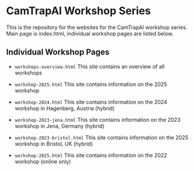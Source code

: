 # CamTrapAI Workshop Series

This is the repository for the websites for the CamTrapAI workshop series.
Main page is index.html, individual workshop pages are listed below.

## Individual Workshop Pages

- ``workshops-overview.html``
    This site contains an overview of all workshops

- ``workshop-2025.html``
    This site contains information on the 2025 workshop

- ``workshop-2024.html``
    This site contains information on the 2024 workshop in Hagenberg, Austria (hybrid)

- ``workshop-2023-jena.html``
    This site contains information on the 2023 workshop in Jena, Germany (hybrid)

- ``workshop-2023-bristol.html``
    This site contains information on the 2025 workshop in Bristol, UK (hybrid)

- ``workshop-2025.html``
    This site contains information on the 2022 workshop (online only)
